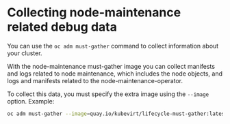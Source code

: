 # Collecting node-maintenance related debug data

You can use the `oc adm must-gather` command to collect information about your cluster.

With the  node-maintenance must-gather image you can collect manifests and logs related to node maintenance,
which includes the node objects, and logs and manifests related to the node-maintenance-operator.

To collect this data, you must specify the extra image using the `--image` option.
Example:

```bash
oc adm must-gather --image=quay.io/kubevirt/lifecycle-must-gather:latest
```
